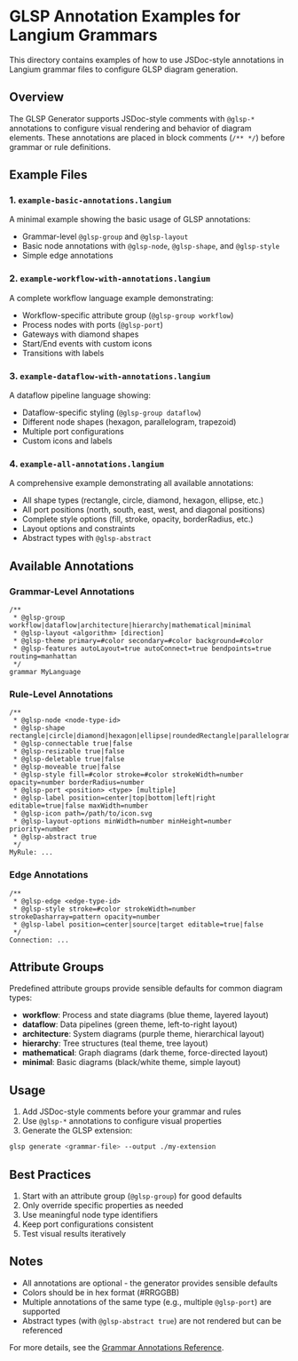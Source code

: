 # GLSP Annotation Examples for Langium Grammars

This directory contains examples of how to use JSDoc-style annotations in Langium grammar files to configure GLSP diagram generation.

## Overview

The GLSP Generator supports JSDoc-style comments with `@glsp-*` annotations to configure visual rendering and behavior of diagram elements. These annotations are placed in block comments (`/** */`) before grammar or rule definitions.

## Example Files

### 1. `example-basic-annotations.langium`
A minimal example showing the basic usage of GLSP annotations:
- Grammar-level `@glsp-group` and `@glsp-layout`
- Basic node annotations with `@glsp-node`, `@glsp-shape`, and `@glsp-style`
- Simple edge annotations

### 2. `example-workflow-with-annotations.langium`
A complete workflow language example demonstrating:
- Workflow-specific attribute group (`@glsp-group workflow`)
- Process nodes with ports (`@glsp-port`)
- Gateways with diamond shapes
- Start/End events with custom icons
- Transitions with labels

### 3. `example-dataflow-with-annotations.langium`
A dataflow pipeline language showing:
- Dataflow-specific styling (`@glsp-group dataflow`)
- Different node shapes (hexagon, parallelogram, trapezoid)
- Multiple port configurations
- Custom icons and labels

### 4. `example-all-annotations.langium`
A comprehensive example demonstrating all available annotations:
- All shape types (rectangle, circle, diamond, hexagon, ellipse, etc.)
- All port positions (north, south, east, west, and diagonal positions)
- Complete style options (fill, stroke, opacity, borderRadius, etc.)
- Layout options and constraints
- Abstract types with `@glsp-abstract`

## Available Annotations

### Grammar-Level Annotations

```langium
/**
 * @glsp-group workflow|dataflow|architecture|hierarchy|mathematical|minimal
 * @glsp-layout <algorithm> [direction]
 * @glsp-theme primary=#color secondary=#color background=#color
 * @glsp-features autoLayout=true autoConnect=true bendpoints=true routing=manhattan
 */
grammar MyLanguage
```

### Rule-Level Annotations

```langium
/**
 * @glsp-node <node-type-id>
 * @glsp-shape rectangle|circle|diamond|hexagon|ellipse|roundedRectangle|parallelogram|trapezoid|custom
 * @glsp-connectable true|false
 * @glsp-resizable true|false
 * @glsp-deletable true|false
 * @glsp-moveable true|false
 * @glsp-style fill=#color stroke=#color strokeWidth=number opacity=number borderRadius=number
 * @glsp-port <position> <type> [multiple]
 * @glsp-label position=center|top|bottom|left|right editable=true|false maxWidth=number
 * @glsp-icon path=/path/to/icon.svg
 * @glsp-layout-options minWidth=number minHeight=number priority=number
 * @glsp-abstract true
 */
MyRule: ...
```

### Edge Annotations

```langium
/**
 * @glsp-edge <edge-type-id>
 * @glsp-style stroke=#color strokeWidth=number strokeDasharray=pattern opacity=number
 * @glsp-label position=center|source|target editable=true|false
 */
Connection: ...
```

## Attribute Groups

Predefined attribute groups provide sensible defaults for common diagram types:

- **workflow**: Process and state diagrams (blue theme, layered layout)
- **dataflow**: Data pipelines (green theme, left-to-right layout)
- **architecture**: System diagrams (purple theme, hierarchical layout)
- **hierarchy**: Tree structures (teal theme, tree layout)
- **mathematical**: Graph diagrams (dark theme, force-directed layout)
- **minimal**: Basic diagrams (black/white theme, simple layout)

## Usage

1. Add JSDoc-style comments before your grammar and rules
2. Use `@glsp-*` annotations to configure visual properties
3. Generate the GLSP extension:

```bash
glsp generate <grammar-file> --output ./my-extension
```

## Best Practices

1. Start with an attribute group (`@glsp-group`) for good defaults
2. Only override specific properties as needed
3. Use meaningful node type identifiers
4. Keep port configurations consistent
5. Test visual results iteratively

## Notes

- All annotations are optional - the generator provides sensible defaults
- Colors should be in hex format (#RRGGBB)
- Multiple annotations of the same type (e.g., multiple `@glsp-port`) are supported
- Abstract types (with `@glsp-abstract true`) are not rendered but can be referenced

For more details, see the [Grammar Annotations Reference](docs/GRAMMAR_ANNOTATIONS.md).